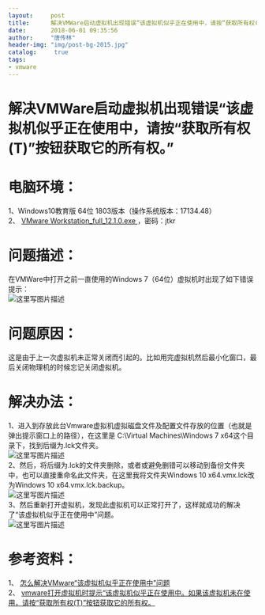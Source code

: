```yaml
---
layout:		post
title: 		解决VMWare启动虚拟机出现错误“该虚拟机似乎正在使用中，请按“获取所有权(T)”按钮获取它的所有权。”
date: 		2018-06-01 09:35:56
author:		"唐传林"
header-img: "img/post-bg-2015.jpg"
catalog:	 true
tags:
- vmware
---
```

#  解决VMWare启动虚拟机出现错误“该虚拟机似乎正在使用中，请按“获取所有权(T)”按钮获取它的所有权。”

#  电脑环境：

1、Windows10教育版 64位 1803版本（操作系统版本：17134.48）  
2、 [ VMware Workstation_full_12.1.0.exe
](https://pan.baidu.com/s/1et6hqiXW5uCg3ZYJoB3EoA) ，密码：jtkr

#  问题描述：

在VMWare中打开之前一直使用的Windows 7（64位）虚拟机时出现了如下错误提示：  
![这里写图片描述](http://img-blog.csdn.net/2018060109235252?watermark/2/text/aHR0cHM6Ly9ibG9nLmNzZG4ubmV0L3FxXzM5NTE2ODU5/font/5a6L5L2T/fontsize/400/fill/I0JBQkFCMA==/dissolve/70)

#  问题原因：

这是由于上一次虚拟机未正常关闭而引起的。比如用完虚拟机然后最小化窗口，最后关闭物理机的时候忘记关闭虚拟机。

#  解决办法：

1、进入到存放此台Vmware虚拟机虚拟磁盘文件及配置文件存放的位置（也就是弹出提示窗口上的路径），在这里是 C:\Virtual
Machines\Windows 7 x64这个目录下，找到后缀为.lck文件夹。  
![这里写图片描述](http://img-blog.csdn.net/20180601092558869?watermark/2/text/aHR0cHM6Ly9ibG9nLmNzZG4ubmV0L3FxXzM5NTE2ODU5/font/5a6L5L2T/fontsize/400/fill/I0JBQkFCMA==/dissolve/70)  
2、然后，将后缀为.lck的文件夹删除，或者或避免删错可以移动到备份文件夹中，也可以直接重命名此文件夹，在这里我将文件夹Windows 10
x64.vmx.lck改为Windows 10 x64.vmx.lck.backup。  
![这里写图片描述](http://img-blog.csdn.net/20180601093038520?watermark/2/text/aHR0cHM6Ly9ibG9nLmNzZG4ubmV0L3FxXzM5NTE2ODU5/font/5a6L5L2T/fontsize/400/fill/I0JBQkFCMA==/dissolve/70)  
3、然后重新打开虚拟机，发现此虚拟机可以正常打开了，这样就成功的解决了“该虚拟机似乎正在使用中”问题。  
![这里写图片描述](http://img-blog.csdn.net/20180601093216653?watermark/2/text/aHR0cHM6Ly9ibG9nLmNzZG4ubmV0L3FxXzM5NTE2ODU5/font/5a6L5L2T/fontsize/400/fill/I0JBQkFCMA==/dissolve/70)

#  参考资料：

1、 [ 怎么解决VMware“该虚拟机似乎正在使用中”问题
](https://jingyan.baidu.com/article/4ae03de3fa2ae93eff9e6bb0.html)  
2、 [ vmware打开虚拟机时提示“该虚拟机似乎正在使用中。如果该虚拟机未在使用，请按“获取所有权(T)”按钮获取它的所有权。
](https://blog.csdn.net/u011028571/article/details/79021950)


